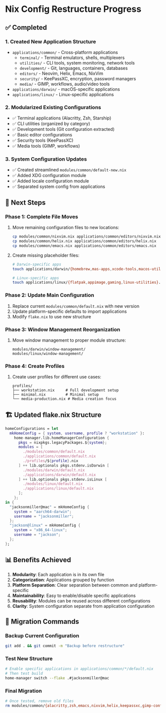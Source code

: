 # Nix Config Restructure Progress

## ✅ Completed

### 1. Created New Application Structure
- `applications/common/` - Cross-platform applications
  - `terminal/` - Terminal emulators, shells, multiplexers
  - `utilities/` - CLI tools, system monitoring, network tools
  - `development/` - Git, languages, containers, databases
  - `editors/` - Neovim, Helix, Emacs, NixVim
  - `security/` - KeePassXC, encryption, password managers
  - `media/` - GIMP, workflows, audio/video tools
- `applications/darwin/` - macOS-specific applications
- `applications/linux/` - Linux-specific applications

### 2. Modularized Existing Configurations
- ✅ Terminal applications (Alacritty, Zsh, Starship)
- ✅ CLI utilities (organized by category)
- ✅ Development tools (Git configuration extracted)
- ✅ Basic editor configurations
- ✅ Security tools (KeePassXC)
- ✅ Media tools (GIMP, workflows)

### 3. System Configuration Updates
- ✅ Created streamlined `modules/common/default-new.nix`
- ✅ Added XDG configuration module
- ✅ Added locale configuration module
- ✅ Separated system config from applications

## 🔄 Next Steps

### Phase 1: Complete File Moves
1. Move remaining configuration files to new locations:
   ```bash
   cp modules/common/nixvim.nix applications/common/editors/nixvim.nix
   cp modules/common/helix.nix applications/common/editors/helix.nix
   cp modules/common/emacs.nix applications/common/editors/emacs.nix
   ```

2. Create missing placeholder files:
   ```bash
   # Darwin-specific apps
   touch applications/darwin/{homebrew,mas-apps,xcode-tools,macos-utilities}.nix
   
   # Linux-specific apps
   touch applications/linux/{flatpak,appimage,gaming,linux-utilities}.nix
   ```

### Phase 2: Update Main Configuration
1. Replace current `modules/common/default.nix` with new version
2. Update platform-specific defaults to import applications
3. Modify `flake.nix` to use new structure

### Phase 3: Window Management Reorganization
1. Move window management to proper module structure:
   ```
   modules/darwin/window-management/
   modules/linux/window-management/
   ```

### Phase 4: Create Profiles
1. Create user profiles for different use cases:
   ```
   profiles/
   ├── workstation.nix     # Full development setup
   ├── minimal.nix         # Minimal setup
   └── media-production.nix # Media creation focus
   ```

## 🏗️ Updated flake.nix Structure

```nix
homeConfigurations = let
  mkHomeConfig = { system, username, profile ? "workstation" }:
    home-manager.lib.homeManagerConfiguration {
      pkgs = nixpkgs.legacyPackages.${system};
      modules = [
        ./modules/common/default.nix
        ./applications/common/default.nix
        ./profiles/${profile}.nix
      ] ++ lib.optionals pkgs.stdenv.isDarwin [
        ./modules/darwin/default.nix
        ./applications/darwin/default.nix
      ] ++ lib.optionals pkgs.stdenv.isLinux [
        ./modules/linux/default.nix
        ./applications/linux/default.nix
      ];
    };
in {
  "jacksonmiller@mac" = mkHomeConfig {
    system = "aarch64-darwin";
    username = "jacksonmiller";
  };
  "jackson@linux" = mkHomeConfig {
    system = "x86_64-linux";
    username = "jackson";
  };
};
```

## 📊 Benefits Achieved

1. **Modularity**: Each application is in its own file
2. **Categorization**: Applications grouped by function
3. **Platform Separation**: Clear separation between common and platform-specific
4. **Maintainability**: Easy to enable/disable specific applications
5. **Reusability**: Modules can be reused across different configurations
6. **Clarity**: System configuration separate from application configuration

## 🚀 Migration Commands

### Backup Current Configuration
```bash
git add . && git commit -m "Backup before restructure"
```

### Test New Structure
```bash
# Enable specific applications in applications/common/*/default.nix
# Then test build
home-manager switch --flake .#jacksonmiller@mac
```

### Final Migration
```bash
# Once tested, remove old files
rm modules/common/{alacritty,zsh,emacs,nixvim,helix,keepassxc,gimp-config,media-workflows,development}.nix
``` 